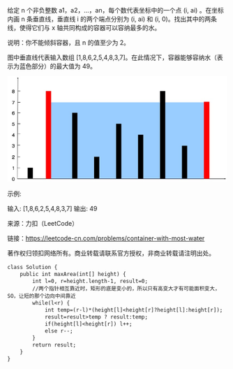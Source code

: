 给定 n 个非负整数 a1，a2，...，an，每个数代表坐标中的一个点 (i, ai) 。在坐标内画 n 条垂直线，垂直线 i 的两个端点分别为 (i, ai) 和 (i, 0)。找出其中的两条线，使得它们与 x 轴共同构成的容器可以容纳最多的水。

说明：你不能倾斜容器，且 n 的值至少为 2。



图中垂直线代表输入数组 [1,8,6,2,5,4,8,3,7]。在此情况下，容器能够容纳水（表示为蓝色部分）的最大值为 49。

![](../images/question_11.jpg)

示例:

输入: [1,8,6,2,5,4,8,3,7]
输出: 49

来源：力扣（LeetCode）

链接：https://leetcode-cn.com/problems/container-with-most-water

著作权归领扣网络所有。商业转载请联系官方授权，非商业转载请注明出处。
```
class Solution {
    public int maxArea(int[] height) {
        int l=0, r=height.length-1, result=0;
        //两个指针相互靠近时，矩形的底是变小的，所以只有高变大才有可能面积变大，SO，让短的那个边向中间靠近
        while(l<r) {
            int temp=(r-l)*(height[l]<height[r]?height[l]:height[r]);
            result=result>temp ? result:temp;
            if(height[l]<height[r]) l++;
            else r--;
        }
        return result;
    }
}
```